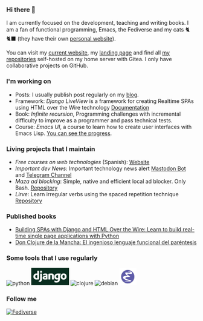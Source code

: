 ### Hi there 👋

I am currently focused on the development, teaching and writing books. I am a fan of functional programming, Emacs, the Fediverse and my cats 🐈 🐈‍⬛ (they have their own [personal website](https://duque-terron.cat/)).

You can visit my [current website](https://programadorwebvalencia.com/), my [landing page](https://andros.dev) and find all [my repositories](https://git.andros.dev/andros) self-hosted on my home server with Gitea. I only have collaborative projects on GitHub.

### I'm working on

- Posts: I usually publish post regularly on my [blog](https://programadorwebvalencia.com/blog/).
- Framework: *Django LiveView* is a framework for creating Realtime SPAs using HTML over the Wire technology [Documentation](https://django-liveview.andros.dev/)
- Book: *Infinite recursion*, Programming challenges with incremental difficulty to improve as a programmer and pass technical tests.
- Course: *Emacs UI*, a course to learn how to create user interfaces with Emacs Lisp. [You can see the progress](https://programadorwebvalencia.com/cursos/ui-emacs-lisp/introducci%C3%B3n/).

### Living projects that I maintain

- *Free courses on web technologies* (Spanish): [Website](https://programadorwebvalencia.com/cursos/)
- *Important dev News*: Important technology news alert [Mastodon Bot](https://activity.andros.dev/@important_dev_news) and [Telegram Channel](https://t.me/important_stories_alert_hacknews)
- *Maza ad blocking*: Simple, native and efficient local ad blocker. Only Bash. [Repository](https://github.com/tanrax/maza-ad-blocking)
- *Lirve*: Learn irregular verbs using the spaced repetition technique [Repository](https://github.com/tanrax/lirve.el)

### Published books

- [Building SPAs with Django and HTML Over the Wire: Learn to build real-time single page applications with Python](https://www.packtpub.com/en-es/product/building-spas-with-django-and-html-over-the-wire-9781803240190)
- [Don Clojure de la Mancha: El ingenioso lenguaje funcional del paréntesis](https://don-clojure-de-la-mancha.es/)

### Some tools that I use regularly

<p>
  <!-- https://github.com/devicons/devicon/tree/master/icons -->
  <img src="https://cdn.jsdelivr.net/gh/devicons/devicon/icons/python/python-original.svg" alt="python" width="45" height="45"/>
  <img src="img/django.jpg" alt="django" width="100"/>
  <img src="https://cdn.jsdelivr.net/gh/devicons/devicon/icons/clojure/clojure-original.svg" alt="clojure" width="45" height="45"/>
  <img src="https://cdn.jsdelivr.net/gh/devicons/devicon/icons/debian/debian-plain.svg" alt="debian" width="45" height="45"/>
  <img src="img/emacs.png" alt="debian" width="45" height="45"/>
</p>

### Follow me

<a href="https://activity.andros.dev/@andros" alt="Fediverse" target="_blank">
    <img src="https://upload.wikimedia.org/wikipedia/commons/9/93/Fediverse_logo_proposal.svg" alt="Fediverse" width="45" height="45"/>
</a>
